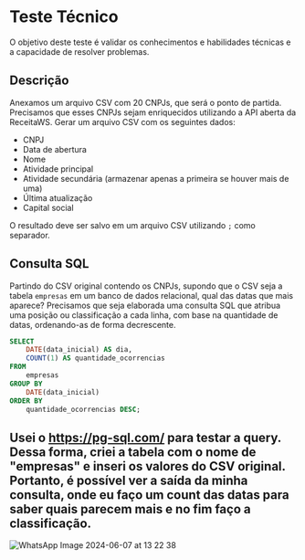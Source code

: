
# Teste Técnico

O objetivo deste teste é validar os conhecimentos e habilidades técnicas e a capacidade de resolver problemas.

## Descrição

Anexamos um arquivo CSV com 20 CNPJs, que será o ponto de partida.
Precisamos que esses CNPJs sejam enriquecidos utilizando a API aberta da ReceitaWS.
Gerar um arquivo CSV com os seguintes dados:

- CNPJ
- Data de abertura
- Nome
- Atividade principal
- Atividade secundária (armazenar apenas a primeira se houver mais de uma)
- Última atualização
- Capital social

O resultado deve ser salvo em um arquivo CSV utilizando `;` como separador.
## Consulta SQL

Partindo do CSV original contendo os CNPJs, supondo que o CSV seja a tabela `empresas` em um banco de dados relacional, qual das datas que mais aparece? Precisamos que seja elaborada uma consulta SQL que atribua uma posição ou classificação a cada linha, com base na quantidade de datas, ordenando-as de forma decrescente.

```sql
SELECT
    DATE(data_inicial) AS dia,
    COUNT(1) AS quantidade_ocorrencias
FROM
    empresas
GROUP BY
    DATE(data_inicial)
ORDER BY
    quantidade_ocorrencias DESC;
````
## Usei o https://pg-sql.com/ para testar a query. Dessa forma, criei a tabela com o nome de "empresas" e inseri os valores do CSV original. Portanto, é possível ver a saída da minha consulta, onde eu faço um count das datas para saber quais parecem mais e no fim faço a classificação.

![WhatsApp Image 2024-06-07 at 13 22 38](https://github.com/JoaoSald/teste-tecnico-app/assets/67446552/efb76067-08fa-4238-a231-c1d27bdb87d3)
